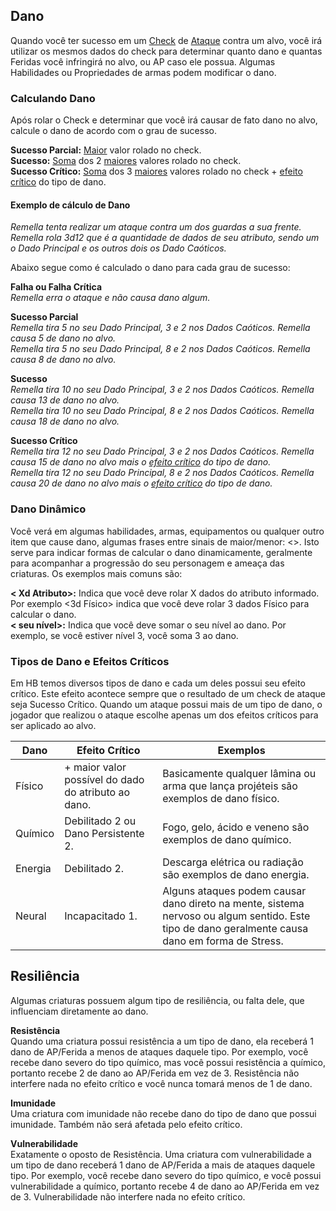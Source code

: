 ## Dano

Quando você ter sucesso em um [Check](./checks.md) de [Ataque](./actions.md#ataques) contra um alvo, você irá utilizar os mesmos dados do check para determinar quanto dano e quantas Feridas você infringirá no alvo, ou AP caso ele possua. Algumas Habilidades ou Propriedades de armas podem modificar o dano.

### Calculando Dano

Após rolar o Check e determinar que você irá causar de fato dano no alvo, calcule o dano de acordo com o grau de sucesso.

**Sucesso Parcial:** <ins>Maior</ins> valor rolado no check.  
**Sucesso:** <ins>Soma</ins> dos 2 <ins>maiores</ins> valores rolado no check.  
**Sucesso Crítico:** <ins>Soma</ins> dos 3 <ins>maiores</ins> valores rolado no check + [efeito crítico](#tipos-de-dano-e-efeitos-críticos) do tipo de dano.

<!-- **Explosão: Dado Caótico com maior valor possível** você soma o valor do dado caótico e rola ele novamente, somando o novo valor. Caso seja o maior valor possível, você rola ele novamente e assim segue o ciclo. -->

#### Exemplo de cálculo de Dano

_Remella tenta realizar um ataque contra um dos guardas a sua frente. Remella rola 3d12 que é a quantidade de dados de seu atributo, sendo um o Dado Principal e os outros dois os Dado Caóticos._

Abaixo segue como é calculado o dano para cada grau de sucesso:

**Falha ou Falha Crítica**  
_Remella erra o ataque e não causa dano algum._

**Sucesso Parcial**  
_Remella tira 5 no seu Dado Principal, 3 e 2 nos Dados Caóticos. Remella causa 5 de dano no alvo._  
_Remella tira 5 no seu Dado Principal, 8 e 2 nos Dados Caóticos. Remella causa 8 de dano no alvo._

**Sucesso**  
_Remella tira 10 no seu Dado Principal, 3 e 2 nos Dados Caóticos. Remella causa 13 de dano no alvo._  
_Remella tira 10 no seu Dado Principal, 8 e 2 nos Dados Caóticos. Remella causa 18 de dano no alvo._

**Sucesso Crítico**  
_Remella tira 12 no seu Dado Principal, 3 e 2 nos Dados Caóticos. Remella causa 15 de dano no alvo mais o [efeito crítico](#tipos-de-dano-e-efeitos-críticos) do tipo de dano._  
_Remella tira 12 no seu Dado Principal, 8 e 2 nos Dados Caóticos. Remella causa 20 de dano no alvo mais o [efeito crítico](#tipos-de-dano-e-efeitos-críticos) do tipo de dano._

<!-- **Explosão**
Remella teve qualquer nível de sucesso e percebe que tirou 8 em um de seus dados caóticos, sendo o maior valor possível de 1d8, isso lhe concede explosão de dano.

Remella rola 1d6 que é o dano da arma, tirando um 3. Remella verifica o valor de <ins>todos os dados caóticos</ins>, que é 2 e 8, e soma-os ao dano total. Até agora temos 11 de dano, mas Remella pode rolar o dado com valor 8 novamente e somar o novo valor ao dano. Remella rola o dado e tira 4. Beck causa 15 de dano no alvo. -->

### Dano Dinâmico

Você verá em algumas habilidades, armas, equipamentos ou qualquer outro item que cause dano, algumas frases entre sinais de maior/menor: <>. Isto serve para indicar formas de calcular o dano dinamicamente, geralmente para acompanhar a progressão do seu personagem e ameaça das criaturas. Os exemplos mais comuns são:

**< Xd Atributo>:** Indica que você deve rolar X dados do atributo informado. Por exemplo <3d Físico> indica que você deve rolar 3 dados Físico para calcular o dano.  
**< seu nível>:** Indica que você deve somar o seu nível ao dano. Por exemplo, se você estiver nível 3, você soma 3 ao dano.

### Tipos de Dano e Efeitos Críticos

Em HB temos diversos tipos de dano e cada um deles possui seu efeito crítico. Este efeito acontece sempre que o resultado de um check de ataque seja Sucesso Crítico. Quando um ataque possui mais de um tipo de dano, o jogador que realizou o ataque escolhe apenas um dos efeitos críticos para ser aplicado ao alvo.

| Dano    | Efeito Crítico                                      | Exemplos                                                                                                                                        |
| ------- | --------------------------------------------------- | ----------------------------------------------------------------------------------------------------------------------------------------------- |
| Físico  | + maior valor possível do dado do atributo ao dano. | Basicamente qualquer lâmina ou arma que lança projéteis são exemplos de dano físico.                                                            |
| Químico | Debilitado 2 ou Dano Persistente 2.                 | Fogo, gelo, ácido e veneno são exemplos de dano químico.                                                                                        |
| Energia | Debilitado 2.                                       | Descarga elétrica ou radiação são exemplos de dano energia.                                                                                     |
| Neural  | Incapacitado 1.                                     | Alguns ataques podem causar dano direto na mente, sistema nervoso ou algum sentido. Este tipo de dano geralmente causa dano em forma de Stress. |

## Resiliência

Algumas criaturas possuem algum tipo de resiliência, ou falta dele, que influenciam diretamente ao dano.

**Resistência**  
Quando uma criatura possui resistência a um tipo de dano, ela receberá 1 dano de AP/Ferida a menos de ataques daquele tipo. Por exemplo, você recebe dano severo do tipo químico, mas você possui resistência a químico, portanto recebe 2 de dano ao AP/Ferida em vez de 3. Resistência não interfere nada no efeito crítico e você nunca tomará menos de 1 de dano.

**Imunidade**  
Uma criatura com imunidade não recebe dano do tipo de dano que possui imunidade. Também não será afetada pelo efeito crítico.

**Vulnerabilidade**  
Exatamente o oposto de Resistência. Uma criatura com vulnerabilidade a um tipo de dano receberá 1 dano de AP/Ferida a mais de ataques daquele tipo. Por exemplo, você recebe dano severo do tipo químico, e você possui vulnerabilidade a químico, portanto recebe 4 de dano ao AP/Ferida em vez de 3. Vulnerabilidade não interfere nada no efeito crítico.
